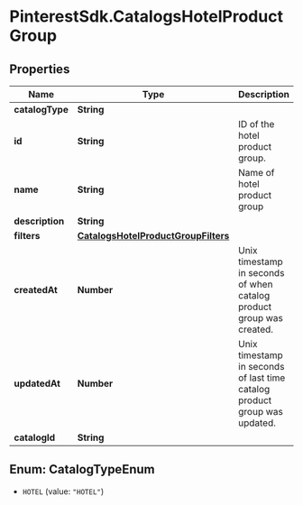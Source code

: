 # PinterestSdk.CatalogsHotelProductGroup

## Properties

Name | Type | Description | Notes
------------ | ------------- | ------------- | -------------
**catalogType** | **String** |  | 
**id** | **String** | ID of the hotel product group. | 
**name** | **String** | Name of hotel product group | [optional] 
**description** | **String** |  | [optional] 
**filters** | [**CatalogsHotelProductGroupFilters**](CatalogsHotelProductGroupFilters.md) |  | 
**createdAt** | **Number** | Unix timestamp in seconds of when catalog product group was created. | [optional] 
**updatedAt** | **Number** | Unix timestamp in seconds of last time catalog product group was updated. | [optional] 
**catalogId** | **String** |  | 



## Enum: CatalogTypeEnum


* `HOTEL` (value: `"HOTEL"`)




